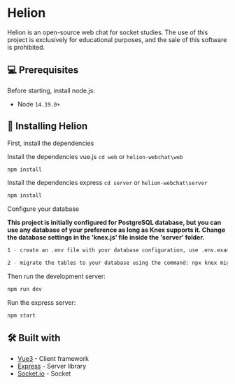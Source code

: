 # Helion

Helion is an open-source web chat for socket studies. The use of this project is exclusively for educational purposes, and the sale of this software is prohibited.

## 💻 Prerequisites

Before starting, install node.js:
* Node `14.19.0+`

## 🚀 Installing Helion

First, install the dependencies

Install the dependencies vue.js `cd web` or `helion-webchat\web`
```bash
npm install
```

Install the dependencies express `cd server` or `helion-webchat\server`
```bash
npm install
```

Configure your database

**This project is initially configured for PostgreSQL database, but you can use any 
database of your preference as long as Knex supports it. Change the database settings 
in the 'knex.js' file inside the 'server' folder.**

```bash
1 - create an .env file with your database configuration, use .env.example as a base.

2 - migrate the tables to your database using the command: npx knex migrate:latest
```

Then run the development server:

```bash
npm run dev
```

Run the express server:

```bash
npm start
```

## 🛠️ Built with
* [Vue3](https://vuejs.org/guide/quick-start.html) - Client framework
* [Express](https://expressjs.com/pt-br/) - Server library
* [Socket.io](https://socket.io/) - Socket
